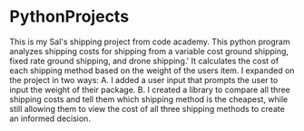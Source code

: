 # PythonProjects
This is my Sal's shipping project from code academy.
This python program analyzes shipping costs for shipping from a variable cost ground shipping, fixed rate ground shipping, and drone shipping.'
It calculates the cost of each shipping method based on the weight of the users item.
I expanded on the project in two ways:
A. I added a user input that prompts the user to input the weight of their package.
B. I created a library to compare all three shipping costs and tell them which shipping method is the cheapest, while still allowing them to view the cost of all three shipping methods to create an informed decision. 
